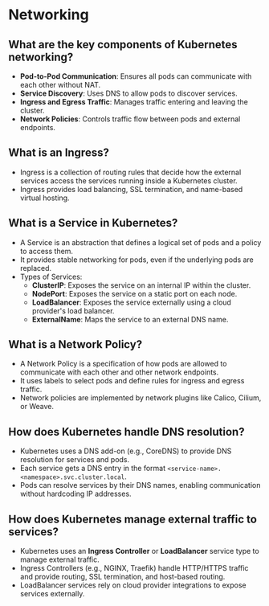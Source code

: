 # Networking

## What are the key components of Kubernetes networking?

- **Pod-to-Pod Communication**: Ensures all pods can communicate with each other without NAT.  
- **Service Discovery**: Uses DNS to allow pods to discover services.  
- **Ingress and Egress Traffic**: Manages traffic entering and leaving the cluster.  
- **Network Policies**: Controls traffic flow between pods and external endpoints.

## What is an Ingress?

- Ingress is a collection of routing rules that decide how the external services access the services running inside a Kubernetes cluster.
- Ingress provides load balancing, SSL termination, and name-based virtual hosting.

## What is a Service in Kubernetes?

- A Service is an abstraction that defines a logical set of pods and a policy to access them.  
- It provides stable networking for pods, even if the underlying pods are replaced.  
- Types of Services:  
  - **ClusterIP**: Exposes the service on an internal IP within the cluster.  
  - **NodePort**: Exposes the service on a static port on each node.  
  - **LoadBalancer**: Exposes the service externally using a cloud provider's load balancer.  
  - **ExternalName**: Maps the service to an external DNS name.

## What is a Network Policy?

- A Network Policy is a specification of how pods are allowed to communicate with each other and other network endpoints.  
- It uses labels to select pods and define rules for ingress and egress traffic.  
- Network policies are implemented by network plugins like Calico, Cilium, or Weave.

## How does Kubernetes handle DNS resolution?

- Kubernetes uses a DNS add-on (e.g., CoreDNS) to provide DNS resolution for services and pods.  
- Each service gets a DNS entry in the format `<service-name>.<namespace>.svc.cluster.local`.  
- Pods can resolve services by their DNS names, enabling communication without hardcoding IP addresses.

## How does Kubernetes manage external traffic to services?

- Kubernetes uses an **Ingress Controller** or **LoadBalancer** service type to manage external traffic.  
- Ingress Controllers (e.g., NGINX, Traefik) handle HTTP/HTTPS traffic and provide routing, SSL termination, and host-based routing.  
- LoadBalancer services rely on cloud provider integrations to expose services externally.

